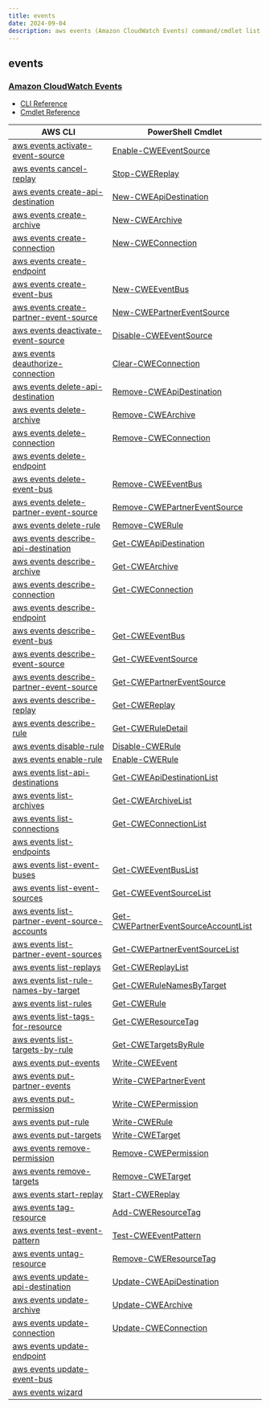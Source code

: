 ```yaml
---
title: events
date: 2024-09-04
description: aws events (Amazon CloudWatch Events) command/cmdlet list.
---
```


## events

### [Amazon CloudWatch Events](https://aws.amazon.com/cloudwatch/)

* [CLI Reference](https://awscli.amazonaws.com/v2/documentation/api/latest/reference/events/index.html)
* [Cmdlet Reference](https://docs.aws.amazon.com/powershell/latest/reference/items/Amazon_CloudWatch_Events_cmdlets.html)

|AWS CLI|PowerShell Cmdlet|
|----|----|
|[aws events activate-event-source](https://awscli.amazonaws.com/v2/documentation/api/latest/reference/events/activate-event-source.html)|[Enable-CWEEventSource](https://docs.aws.amazon.com/powershell/latest/reference/items/Enable-CWEEventSource.html)|
|[aws events cancel-replay](https://awscli.amazonaws.com/v2/documentation/api/latest/reference/events/cancel-replay.html)|[Stop-CWEReplay](https://docs.aws.amazon.com/powershell/latest/reference/items/Stop-CWEReplay.html)|
|[aws events create-api-destination](https://awscli.amazonaws.com/v2/documentation/api/latest/reference/events/create-api-destination.html)|[New-CWEApiDestination](https://docs.aws.amazon.com/powershell/latest/reference/items/New-CWEApiDestination.html)|
|[aws events create-archive](https://awscli.amazonaws.com/v2/documentation/api/latest/reference/events/create-archive.html)|[New-CWEArchive](https://docs.aws.amazon.com/powershell/latest/reference/items/New-CWEArchive.html)|
|[aws events create-connection](https://awscli.amazonaws.com/v2/documentation/api/latest/reference/events/create-connection.html)|[New-CWEConnection](https://docs.aws.amazon.com/powershell/latest/reference/items/New-CWEConnection.html)|
|[aws events create-endpoint](https://awscli.amazonaws.com/v2/documentation/api/latest/reference/events/create-endpoint.html)||
|[aws events create-event-bus](https://awscli.amazonaws.com/v2/documentation/api/latest/reference/events/create-event-bus.html)|[New-CWEEventBus](https://docs.aws.amazon.com/powershell/latest/reference/items/New-CWEEventBus.html)|
|[aws events create-partner-event-source](https://awscli.amazonaws.com/v2/documentation/api/latest/reference/events/create-partner-event-source.html)|[New-CWEPartnerEventSource](https://docs.aws.amazon.com/powershell/latest/reference/items/New-CWEPartnerEventSource.html)|
|[aws events deactivate-event-source](https://awscli.amazonaws.com/v2/documentation/api/latest/reference/events/deactivate-event-source.html)|[Disable-CWEEventSource](https://docs.aws.amazon.com/powershell/latest/reference/items/Disable-CWEEventSource.html)|
|[aws events deauthorize-connection](https://awscli.amazonaws.com/v2/documentation/api/latest/reference/events/deauthorize-connection.html)|[Clear-CWEConnection](https://docs.aws.amazon.com/powershell/latest/reference/items/Clear-CWEConnection.html)|
|[aws events delete-api-destination](https://awscli.amazonaws.com/v2/documentation/api/latest/reference/events/delete-api-destination.html)|[Remove-CWEApiDestination](https://docs.aws.amazon.com/powershell/latest/reference/items/Remove-CWEApiDestination.html)|
|[aws events delete-archive](https://awscli.amazonaws.com/v2/documentation/api/latest/reference/events/delete-archive.html)|[Remove-CWEArchive](https://docs.aws.amazon.com/powershell/latest/reference/items/Remove-CWEArchive.html)|
|[aws events delete-connection](https://awscli.amazonaws.com/v2/documentation/api/latest/reference/events/delete-connection.html)|[Remove-CWEConnection](https://docs.aws.amazon.com/powershell/latest/reference/items/Remove-CWEConnection.html)|
|[aws events delete-endpoint](https://awscli.amazonaws.com/v2/documentation/api/latest/reference/events/delete-endpoint.html)||
|[aws events delete-event-bus](https://awscli.amazonaws.com/v2/documentation/api/latest/reference/events/delete-event-bus.html)|[Remove-CWEEventBus](https://docs.aws.amazon.com/powershell/latest/reference/items/Remove-CWEEventBus.html)|
|[aws events delete-partner-event-source](https://awscli.amazonaws.com/v2/documentation/api/latest/reference/events/delete-partner-event-source.html)|[Remove-CWEPartnerEventSource](https://docs.aws.amazon.com/powershell/latest/reference/items/Remove-CWEPartnerEventSource.html)|
|[aws events delete-rule](https://awscli.amazonaws.com/v2/documentation/api/latest/reference/events/delete-rule.html)|[Remove-CWERule](https://docs.aws.amazon.com/powershell/latest/reference/items/Remove-CWERule.html)|
|[aws events describe-api-destination](https://awscli.amazonaws.com/v2/documentation/api/latest/reference/events/describe-api-destination.html)|[Get-CWEApiDestination](https://docs.aws.amazon.com/powershell/latest/reference/items/Get-CWEApiDestination.html)|
|[aws events describe-archive](https://awscli.amazonaws.com/v2/documentation/api/latest/reference/events/describe-archive.html)|[Get-CWEArchive](https://docs.aws.amazon.com/powershell/latest/reference/items/Get-CWEArchive.html)|
|[aws events describe-connection](https://awscli.amazonaws.com/v2/documentation/api/latest/reference/events/describe-connection.html)|[Get-CWEConnection](https://docs.aws.amazon.com/powershell/latest/reference/items/Get-CWEConnection.html)|
|[aws events describe-endpoint](https://awscli.amazonaws.com/v2/documentation/api/latest/reference/events/describe-endpoint.html)||
|[aws events describe-event-bus](https://awscli.amazonaws.com/v2/documentation/api/latest/reference/events/describe-event-bus.html)|[Get-CWEEventBus](https://docs.aws.amazon.com/powershell/latest/reference/items/Get-CWEEventBus.html)|
|[aws events describe-event-source](https://awscli.amazonaws.com/v2/documentation/api/latest/reference/events/describe-event-source.html)|[Get-CWEEventSource](https://docs.aws.amazon.com/powershell/latest/reference/items/Get-CWEEventSource.html)|
|[aws events describe-partner-event-source](https://awscli.amazonaws.com/v2/documentation/api/latest/reference/events/describe-partner-event-source.html)|[Get-CWEPartnerEventSource](https://docs.aws.amazon.com/powershell/latest/reference/items/Get-CWEPartnerEventSource.html)|
|[aws events describe-replay](https://awscli.amazonaws.com/v2/documentation/api/latest/reference/events/describe-replay.html)|[Get-CWEReplay](https://docs.aws.amazon.com/powershell/latest/reference/items/Get-CWEReplay.html)|
|[aws events describe-rule](https://awscli.amazonaws.com/v2/documentation/api/latest/reference/events/describe-rule.html)|[Get-CWERuleDetail](https://docs.aws.amazon.com/powershell/latest/reference/items/Get-CWERuleDetail.html)|
|[aws events disable-rule](https://awscli.amazonaws.com/v2/documentation/api/latest/reference/events/disable-rule.html)|[Disable-CWERule](https://docs.aws.amazon.com/powershell/latest/reference/items/Disable-CWERule.html)|
|[aws events enable-rule](https://awscli.amazonaws.com/v2/documentation/api/latest/reference/events/enable-rule.html)|[Enable-CWERule](https://docs.aws.amazon.com/powershell/latest/reference/items/Enable-CWERule.html)|
|[aws events list-api-destinations](https://awscli.amazonaws.com/v2/documentation/api/latest/reference/events/list-api-destinations.html)|[Get-CWEApiDestinationList](https://docs.aws.amazon.com/powershell/latest/reference/items/Get-CWEApiDestinationList.html)|
|[aws events list-archives](https://awscli.amazonaws.com/v2/documentation/api/latest/reference/events/list-archives.html)|[Get-CWEArchiveList](https://docs.aws.amazon.com/powershell/latest/reference/items/Get-CWEArchiveList.html)|
|[aws events list-connections](https://awscli.amazonaws.com/v2/documentation/api/latest/reference/events/list-connections.html)|[Get-CWEConnectionList](https://docs.aws.amazon.com/powershell/latest/reference/items/Get-CWEConnectionList.html)|
|[aws events list-endpoints](https://awscli.amazonaws.com/v2/documentation/api/latest/reference/events/list-endpoints.html)||
|[aws events list-event-buses](https://awscli.amazonaws.com/v2/documentation/api/latest/reference/events/list-event-buses.html)|[Get-CWEEventBusList](https://docs.aws.amazon.com/powershell/latest/reference/items/Get-CWEEventBusList.html)|
|[aws events list-event-sources](https://awscli.amazonaws.com/v2/documentation/api/latest/reference/events/list-event-sources.html)|[Get-CWEEventSourceList](https://docs.aws.amazon.com/powershell/latest/reference/items/Get-CWEEventSourceList.html)|
|[aws events list-partner-event-source-accounts](https://awscli.amazonaws.com/v2/documentation/api/latest/reference/events/list-partner-event-source-accounts.html)|[Get-CWEPartnerEventSourceAccountList](https://docs.aws.amazon.com/powershell/latest/reference/items/Get-CWEPartnerEventSourceAccountList.html)|
|[aws events list-partner-event-sources](https://awscli.amazonaws.com/v2/documentation/api/latest/reference/events/list-partner-event-sources.html)|[Get-CWEPartnerEventSourceList](https://docs.aws.amazon.com/powershell/latest/reference/items/Get-CWEPartnerEventSourceList.html)|
|[aws events list-replays](https://awscli.amazonaws.com/v2/documentation/api/latest/reference/events/list-replays.html)|[Get-CWEReplayList](https://docs.aws.amazon.com/powershell/latest/reference/items/Get-CWEReplayList.html)|
|[aws events list-rule-names-by-target](https://awscli.amazonaws.com/v2/documentation/api/latest/reference/events/list-rule-names-by-target.html)|[Get-CWERuleNamesByTarget](https://docs.aws.amazon.com/powershell/latest/reference/items/Get-CWERuleNamesByTarget.html)|
|[aws events list-rules](https://awscli.amazonaws.com/v2/documentation/api/latest/reference/events/list-rules.html)|[Get-CWERule](https://docs.aws.amazon.com/powershell/latest/reference/items/Get-CWERule.html)|
|[aws events list-tags-for-resource](https://awscli.amazonaws.com/v2/documentation/api/latest/reference/events/list-tags-for-resource.html)|[Get-CWEResourceTag](https://docs.aws.amazon.com/powershell/latest/reference/items/Get-CWEResourceTag.html)|
|[aws events list-targets-by-rule](https://awscli.amazonaws.com/v2/documentation/api/latest/reference/events/list-targets-by-rule.html)|[Get-CWETargetsByRule](https://docs.aws.amazon.com/powershell/latest/reference/items/Get-CWETargetsByRule.html)|
|[aws events put-events](https://awscli.amazonaws.com/v2/documentation/api/latest/reference/events/put-events.html)|[Write-CWEEvent](https://docs.aws.amazon.com/powershell/latest/reference/items/Write-CWEEvent.html)|
|[aws events put-partner-events](https://awscli.amazonaws.com/v2/documentation/api/latest/reference/events/put-partner-events.html)|[Write-CWEPartnerEvent](https://docs.aws.amazon.com/powershell/latest/reference/items/Write-CWEPartnerEvent.html)|
|[aws events put-permission](https://awscli.amazonaws.com/v2/documentation/api/latest/reference/events/put-permission.html)|[Write-CWEPermission](https://docs.aws.amazon.com/powershell/latest/reference/items/Write-CWEPermission.html)|
|[aws events put-rule](https://awscli.amazonaws.com/v2/documentation/api/latest/reference/events/put-rule.html)|[Write-CWERule](https://docs.aws.amazon.com/powershell/latest/reference/items/Write-CWERule.html)|
|[aws events put-targets](https://awscli.amazonaws.com/v2/documentation/api/latest/reference/events/put-targets.html)|[Write-CWETarget](https://docs.aws.amazon.com/powershell/latest/reference/items/Write-CWETarget.html)|
|[aws events remove-permission](https://awscli.amazonaws.com/v2/documentation/api/latest/reference/events/remove-permission.html)|[Remove-CWEPermission](https://docs.aws.amazon.com/powershell/latest/reference/items/Remove-CWEPermission.html)|
|[aws events remove-targets](https://awscli.amazonaws.com/v2/documentation/api/latest/reference/events/remove-targets.html)|[Remove-CWETarget](https://docs.aws.amazon.com/powershell/latest/reference/items/Remove-CWETarget.html)|
|[aws events start-replay](https://awscli.amazonaws.com/v2/documentation/api/latest/reference/events/start-replay.html)|[Start-CWEReplay](https://docs.aws.amazon.com/powershell/latest/reference/items/Start-CWEReplay.html)|
|[aws events tag-resource](https://awscli.amazonaws.com/v2/documentation/api/latest/reference/events/tag-resource.html)|[Add-CWEResourceTag](https://docs.aws.amazon.com/powershell/latest/reference/items/Add-CWEResourceTag.html)|
|[aws events test-event-pattern](https://awscli.amazonaws.com/v2/documentation/api/latest/reference/events/test-event-pattern.html)|[Test-CWEEventPattern](https://docs.aws.amazon.com/powershell/latest/reference/items/Test-CWEEventPattern.html)|
|[aws events untag-resource](https://awscli.amazonaws.com/v2/documentation/api/latest/reference/events/untag-resource.html)|[Remove-CWEResourceTag](https://docs.aws.amazon.com/powershell/latest/reference/items/Remove-CWEResourceTag.html)|
|[aws events update-api-destination](https://awscli.amazonaws.com/v2/documentation/api/latest/reference/events/update-api-destination.html)|[Update-CWEApiDestination](https://docs.aws.amazon.com/powershell/latest/reference/items/Update-CWEApiDestination.html)|
|[aws events update-archive](https://awscli.amazonaws.com/v2/documentation/api/latest/reference/events/update-archive.html)|[Update-CWEArchive](https://docs.aws.amazon.com/powershell/latest/reference/items/Update-CWEArchive.html)|
|[aws events update-connection](https://awscli.amazonaws.com/v2/documentation/api/latest/reference/events/update-connection.html)|[Update-CWEConnection](https://docs.aws.amazon.com/powershell/latest/reference/items/Update-CWEConnection.html)|
|[aws events update-endpoint](https://awscli.amazonaws.com/v2/documentation/api/latest/reference/events/update-endpoint.html)||
|[aws events update-event-bus](https://awscli.amazonaws.com/v2/documentation/api/latest/reference/events/update-event-bus.html)||
|[aws events wizard](https://awscli.amazonaws.com/v2/documentation/api/latest/reference/events/wizard.html)||

